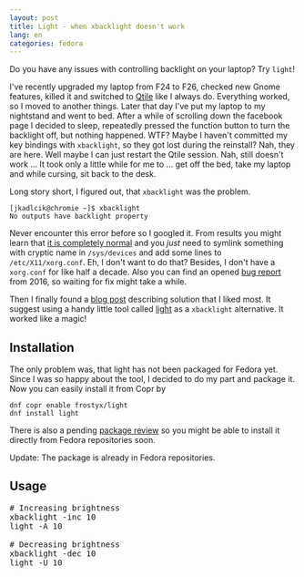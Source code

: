 ```yaml
---
layout: post
title: Light - when xbacklight doesn't work
lang: en
categories: fedora
---
```


Do you have any issues with controlling backlight on your laptop? Try `light`!

I've recently upgraded my laptop from F24 to F26, checked new Gnome features, killed it and switched to [Qtile](http://www.qtile.org/) like I always do. Everything worked, so I moved to another things. Later that day I've put my laptop to my nightstand and went to bed. After a while of scrolling down the facebook page I decided to sleep, repeatedly pressed the function button to turn the backlight off, but nothing happened. WTF? Maybe I haven't committed my key bindings with `xbacklight`, so they got lost during the reinstall? Nah, they are here. Well maybe I can just restart the Qtile session. Nah, still doesn't work ... It took only a little while for me to ... get off the bed, take my laptop and while cursing, sit back to the desk.


Long story short, I figured out, that `xbacklight` was the problem.

    [jkadlcik@chromie ~]$ xbacklight
    No outputs have backlight property

Never encounter this error before so I googled it. From results you might learn that [it is completely normal](https://askubuntu.com/questions/715306/xbacklight-no-outputs-have-backlight-property-no-sys-class-backlight-folder) and you *just* need to symlink something with cryptic name in `/sys/devices` and add some lines to `/etc/X11/xorg.conf`. Eh, I don't want to do that? Besides, I don't have a `xorg.conf` for like half a decade. Also you can find an opened [bug report](https://bugzilla.redhat.com/show_bug.cgi?id=1354662) from 2016, so waiting for fix might take a while.

Then I finally found a [blog post](https://cialu.net/brightness-control-not-work-i3wm/) describing solution that I liked most. It suggest using a handy little tool called [light](http://haikarainen.github.io/light/) as a `xbacklight` alternative. It worked like a magic!

## Installation

The only problem was, that light has not been packaged for Fedora yet. Since I was so happy about the tool, I decided to do my part and package it. Now you can easily install it from Copr by

    dnf copr enable frostyx/light
    dnf install light

There is also a pending [package review](https://bugzilla.redhat.com/show_bug.cgi?id=1481416) so you might be able to install it directly from Fedora repositories soon.

Update: The package is already in Fedora repositories.

## Usage

<pre class="prettyprint">
# Increasing brightness
xbacklight -inc 10
light -A 10

# Decreasing brightness
xbacklight -dec 10
light -U 10
</pre>
